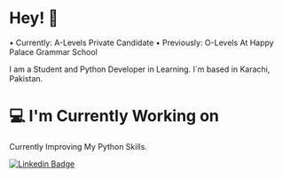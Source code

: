 # Hey! 👋

• Currently: A-Levels Private Candidate
• Previously: O-Levels At Happy Palace Grammar School

I am a Student and Python Developer in Learning. I´m based in Karachi, Pakistan.

# 💻 I'm Currently Working on
Currently Improving My Python Skills.

[![Linkedin Badge](https://img.shields.io/badge/-LinkedIn-blue?style=flat-square&logo=Linkedin&logoColor=white&link=https://www.linkedin.com/in/harshkumarkhatri/)](https://www.linkedin.com/in/muneeb-ur-rehman-076768260/)
